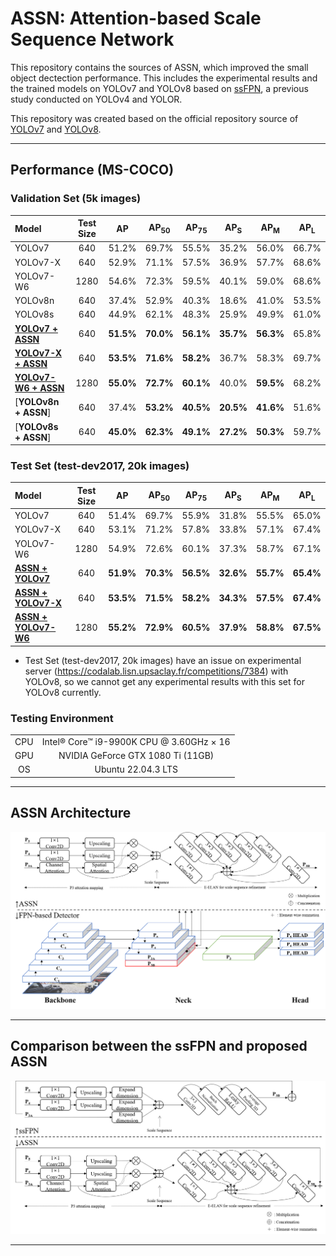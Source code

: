 # ASSN: Attention-based Scale Sequence Network

This repository contains the sources of ASSN, which improved the small object dectection performance. This includes the experimental results and the trained models on YOLOv7 and YOLOv8 based on [ssFPN](https://github.com/smu-ivpl/ssFPN), a previous study conducted on YOLOv4 and YOLOR.

This repository was created based on the official repository source of [YOLOv7](https://github.com/WongKinYiu/yolov7) and [YOLOv8](https://github.com/ultralytics/ultralytics).

----------------------------
## Performance (MS-COCO)
### Validation Set (5k images)
| Model | Test Size | AP | AP<sub>50</sub> | AP<sub>75</sub> | AP<sub>S</sub> | AP<sub>M</sub> | AP<sub>L</sub> |
| :-- | :-: | :-: | :-: | :-: | :-: | :-: | :-: |
| YOLOv7 | 640 | 51.2% | 69.7% | 55.5% | 35.2% | 56.0% | 66.7% |
| YOLOv7-X | 640 | 52.9% | 71.1% | 57.5% | 36.9% | 57.7% | 68.6% |
| YOLOv7-W6 | 1280 | 54.6% | 72.3% | 59.5% | 40.1% | 59.0% | 68.6% |
| YOLOv8n | 640 | 37.4% | 52.9% | 40.3% | 18.6% | 41.0% | 53.5% |
| YOLOv8s | 640 | 44.9% | 62.1% | 48.3% | 25.9% | 49.9% | 61.0% |
| [**YOLOv7 + ASSN**](https://drive.google.com/file/d/1oWQaeN-RIJINg4onkJafDyoPVq9UohcG/view?usp=drive_link) | 640 | **51.5%** | **70.0%** | **56.1%** | **35.7%** | **56.3%** | 65.8% |
| [**YOLOv7-X + ASSN**](https://drive.google.com/file/d/1KzQpplxyk3vRcP_K1CNOc0LNaVcazBfD/view?usp=drive_link) | 640 | **53.5%** | **71.6%** | **58.2%** | 36.7% | 58.3% | 69.7% |
| [**YOLOv7-W6 + ASSN**](https://drive.google.com/file/d/1a0i74WuVH5ZM9AHLDLhwq6zFUNX89RHG/view?usp=drive_link) | 1280 | **55.0%** | **72.7%** | **60.1%** | 40.0% | **59.5%** | 68.2% |
| [**YOLOv8n + ASSN**] | 640 | 37.4% | **53.2%** | **40.5%** | **20.5%** | **41.6%** | 51.6% |
| [**YOLOv8s + ASSN**] | 640 | **45.0%** | **62.3%** | **49.1%** | **27.2%** | **50.3%** | 59.7% |
### Test Set (test-dev2017, 20k images)
| Model | Test Size | AP | AP<sub>50</sub> | AP<sub>75</sub> | AP<sub>S</sub> | AP<sub>M</sub> | AP<sub>L</sub> |
| :-- | :-: | :-: | :-: | :-: | :-: | :-: | :-: |
| YOLOv7 | 640 | 51.4% | 69.7% | 55.9% | 31.8% | 55.5% | 65.0% |
| YOLOv7-X | 640 | 53.1% | 71.2% | 57.8% | 33.8% | 57.1% | 67.4% |
| YOLOv7-W6 | 1280 | 54.9% | 72.6% | 60.1% | 37.3% | 58.7% | 67.1% |
| [**ASSN + YOLOv7**](https://drive.google.com/file/d/1oWQaeN-RIJINg4onkJafDyoPVq9UohcG/view?usp=drive_link) | 640 | **51.9%** | **70.3%** | **56.5%** | **32.6%** | **55.7%** | **65.4%** |
| [**ASSN + YOLOv7-X**](https://drive.google.com/file/d/1KzQpplxyk3vRcP_K1CNOc0LNaVcazBfD/view?usp=drive_link) | 640 | **53.5%** | **71.5%** | **58.2%** | **34.3%** | **57.5%** | **67.4%** |
| [**ASSN + YOLOv7-W6**](https://drive.google.com/file/d/1a0i74WuVH5ZM9AHLDLhwq6zFUNX89RHG/view?usp=drive_link) | 1280 | **55.2%** | **72.9%** | **60.5%** | **37.9%** | **58.8%** | **67.5%** |
* Test Set (test-dev2017, 20k images) have an issue on experimental server (https://codalab.lisn.upsaclay.fr/competitions/7384) with YOLOv8, so we cannot get any experimental results with this set for YOLOv8 currently.
### Testing Environment
|||
| :-: | :-: |
| CPU | Intel® Core™ i9-9900K CPU @ 3.60GHz × 16 |
| GPU | NVIDIA GeForce GTX 1080 Ti (11GB) |
| OS | Ubuntu 22.04.3 LTS |
----------------------------
## ASSN Architecture
![architecture](figure/architecture.png)

----------------------------
## Comparison between the ssFPN and proposed ASSN
![comparison](figure/comparison.png)
***
